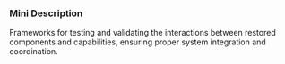 ### Mini Description

Frameworks for testing and validating the interactions between restored components and capabilities, ensuring proper system integration and coordination.
